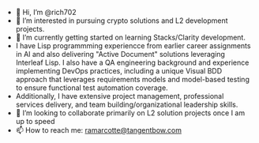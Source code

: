 - 👋 Hi, I’m @rich702
- 👀 I’m interested in pursuing crypto solutions and L2 development projects.
- 🌱 I’m currently getting started on learning Stacks/Clarity development.
- I have Lisp programmming experiencce from earlier career assignments in AI and also delivering "Active Document" solutions leveraging Interleaf Lisp. I also have a QA engineering background and experience implementing DevOps practices, including a unique Visual BDD approach that leverages requirements models and model-based testing to ensure functional test automation coverage.
- Additionally, I have extensive project management, professional services delivery, and team building/organizational leadership skills.
- 💞️ I’m looking to collaborate primarily on L2 solution projects once I am up to speed
- 📫 How to reach me: ramarcotte@tangentbow.com

